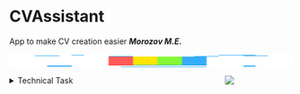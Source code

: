 # CVAssistant
 App to make CV creation easier ***Morozov M.E.***

<dev ><img src="gitAnim/rainbow.gif" width="100%" height="25" margin = "200" align="center">
</dev>

<img src="https://octodex.github.com/images/daftpunktocat-thomas.gif" width="120" align="right">


<details><summary> Technical Task  </summary><p>

### Создать приложение «Мастер по созданию резюме».
  **Основная задача приложения:**
  - [ ] создание утилиты для формирования резюме.  
 
  **Интерфейс приложения должен предоставлять такие возможности:**
 - [ ] На первом шаге пользователь выбирает шаблон создаваемого резюме.
 - [ ] Приложение при старте должно предоставить на выбор 5 или более шаблонов.
 - [ ] Заполняемые секции резюме зависят от типа шаблона.
 - [x] Обязательные данные для любого резюме: ФИО, дата рождения, фотография, контактный телефон, e-mail, опыт работы.
 - [ ] На последнем шаге пользователю предоставляется возможность сохранить созданное резюме в файл формата: .pdf, .doc, .docx.
    - [x] pdf
 - [ ] В программе должно быть реализовано автосохранение.
 - [x] На каждом из этапов создания резюме существует возможность закрыть приложение. 
    - [ ] После нового запуска программа должна переходить на последний активный этап в создании резюме прошлого сеанса работы.
 - [ ] В любой момент времени пользователь может выбрать создание нового резюме с нуля.
 - [ ] Пошаговый интерфейс по созданию резюме.Каждый шаг – отдельное окно.
 - [ ] Конкретное окно должно позволять пользователю вернуться на предыдущий шаг, перейти на следующий шаг и т. д.

---

<details><summary> Comments </summary><p>

> - json для создания шаблона резюме
> - pdf тоже xml , должны быть бесплатные библиотеки для работы с ним
> - данные сохраняются в файл , при запуске выгружаются
> - класс отвечающий за работу всей программы , при переходе между окнами созранять данные в класс
> - можно сделать с одним окном по пунктам с сохранением - выплевывает пдфку
> - нужно строить паттерн(из IOS разработки) , допустим клаасс форм координейтор ,который хранит ссылки на все формы , методы которые прячут и отборажают формы и сделать единый интерфейс взаимодействия со всеми формами
> - App.xml StartupUri (апликейшен ран) можно запускать нужное окно , запоминать последнюю форму в классе


</p></details>

---

<details><summary> Plan </summary><p>

- [x] Просмотреть теорию на наличие полезныех данных.
- [ ] Изучить json для создания шаблонов резюме.
    - [x] Создать Шаблон резюме(используется DotLiquid и flowDocument).
        - [x] Сделал шаблон (весьма страшный) , вывод - шаблон нужно верстать на WPF т.к. DotLiquid не понимает еллементов flowDocument полноценно.
- [x] Поискать библиотеки для работы с PDF(Используется PDFSharp).
- [ ] Спланировать архитектуру по MVVM с одним шаблоном для начала (не сильно заморачиваясь, с одним окном для всего заполнения резюме).
- [ ] Добавить интернационализацию.
    - [x] Придумать класс модели (Резюме).
    - [ ] Придумать View (https://smart-hr.com.ua/ua/applicants/create-resume хороший пример для пунктов конструктора)
        - [ ] Набросать ее в WinForms.
        - [ ] Использовать:
            - [ ] MenuStrip для создания нового резюме в любой момент и различных операций.
    - [x] Придумать ViewModel
        - [x] Добавить сохранение в .pdf.
        - [ ] Добавить сохранение в .doc и .docx.
- [ ] Добавить биндинги для сохранения данных в обьект класса ,на случай закрытия или вылета приложения.
- [ ] Добавить сериализацию как метод хранения данных (возможно другие варианты)
- [ ] Протестировать хорошенько работу
    - [ ] Внести коррективы
- [ ] Привесты MVVM к правильному виду
- [ ] Добавить стилей анимаций и тд.

### Если хватит времени 
- [ ] Придумать как и на какие формы разделить конструктор
- [ ] Почитать про класс-паттерн из IOS разработки FormCoordinator
- [ ] Добавить новый проект с новой ,улучшенной View
- [ ] Реализовать базово класс на нескольких этапах конструктора и проверить работоспособность
- [ ] Закончить проект с множеством этапов на разных окнах(формах)

</p></details>

</p></details>


